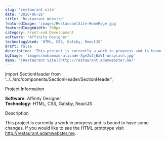 ```yaml
---
slug: 'restaurant-site'
date: '2020-06-26'
title: 'Restaurant Website'
featuredImage: 'images/RestaurantSite-HomePage.jpg'
featuredImageWidth: 500px
category: Front-end Development
software: 'Affinity Designer'
technologyUsed: 'HTML, CSS, Gatsby, ReactJS'
draft: false
description: 'This project is currently a work in progress and is bound to have some changes. If you would like to see the HTML prototype visit [http://restaurant.adamwebster.me](http://restaurant.adamwebster.me).'
bgImage: 'images/mohammad-alizade-XgeZu2jBaVI-unsplash.jpg'
demo: '[Restaurant Site](http://restaurant.adamwebster.me)'
---
```

import SectionHeader from '../../src/components/SectionHeader/SectionHeader';

<SectionHeader>Project Information</SectionHeader>

**Software:** Affinity Designer <br/>
**Technology:** HTML, CSS, Gatsby, ReactJS  

<SectionHeader>Description</SectionHeader>

This project is currently a work in progress and is bound to have some changes. If you would like to see the HTML prototype visit http://restaurant.adamwebster.me.